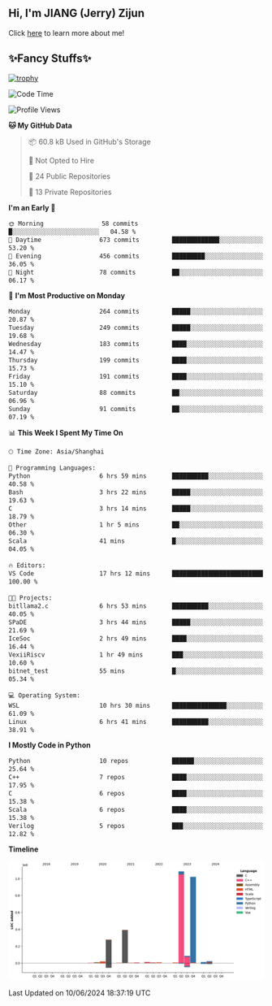 ## Hi, I'm JIANG (Jerry) Zijun

Click [here](https://jzjerry.github.io/about/) to learn more about me!

## ✨Fancy Stuffs✨
[![trophy](https://github-profile-trophy.vercel.app/?username=jzjerry&theme=onedark)](https://github.com/ryo-ma/github-profile-trophy)
<!--START_SECTION:waka-->
![Code Time](http://img.shields.io/badge/Code%20Time-526%20hrs%2019%20mins-blue)

![Profile Views](http://img.shields.io/badge/Profile%20Views-0-blue)

**🐱 My GitHub Data** 

> 📦 60.8 kB Used in GitHub's Storage 
 > 
> 🚫 Not Opted to Hire
 > 
> 📜 24 Public Repositories 
 > 
> 🔑 13 Private Repositories 
 > 
**I'm an Early 🐤** 

```text
🌞 Morning                58 commits          █░░░░░░░░░░░░░░░░░░░░░░░░   04.58 % 
🌆 Daytime                673 commits         █████████████░░░░░░░░░░░░   53.20 % 
🌃 Evening                456 commits         █████████░░░░░░░░░░░░░░░░   36.05 % 
🌙 Night                  78 commits          ██░░░░░░░░░░░░░░░░░░░░░░░   06.17 % 
```
📅 **I'm Most Productive on Monday** 

```text
Monday                   264 commits         █████░░░░░░░░░░░░░░░░░░░░   20.87 % 
Tuesday                  249 commits         █████░░░░░░░░░░░░░░░░░░░░   19.68 % 
Wednesday                183 commits         ████░░░░░░░░░░░░░░░░░░░░░   14.47 % 
Thursday                 199 commits         ████░░░░░░░░░░░░░░░░░░░░░   15.73 % 
Friday                   191 commits         ████░░░░░░░░░░░░░░░░░░░░░   15.10 % 
Saturday                 88 commits          ██░░░░░░░░░░░░░░░░░░░░░░░   06.96 % 
Sunday                   91 commits          ██░░░░░░░░░░░░░░░░░░░░░░░   07.19 % 
```


📊 **This Week I Spent My Time On** 

```text
🕑︎ Time Zone: Asia/Shanghai

💬 Programming Languages: 
Python                   6 hrs 59 mins       ██████████░░░░░░░░░░░░░░░   40.58 % 
Bash                     3 hrs 22 mins       █████░░░░░░░░░░░░░░░░░░░░   19.63 % 
C                        3 hrs 14 mins       █████░░░░░░░░░░░░░░░░░░░░   18.79 % 
Other                    1 hr 5 mins         ██░░░░░░░░░░░░░░░░░░░░░░░   06.30 % 
Scala                    41 mins             █░░░░░░░░░░░░░░░░░░░░░░░░   04.05 % 

🔥 Editors: 
VS Code                  17 hrs 12 mins      █████████████████████████   100.00 % 

🐱‍💻 Projects: 
bitllama2.c              6 hrs 53 mins       ██████████░░░░░░░░░░░░░░░   40.05 % 
SPaDE                    3 hrs 44 mins       █████░░░░░░░░░░░░░░░░░░░░   21.69 % 
IceSoc                   2 hrs 49 mins       ████░░░░░░░░░░░░░░░░░░░░░   16.44 % 
VexiiRiscv               1 hr 49 mins        ███░░░░░░░░░░░░░░░░░░░░░░   10.60 % 
bitnet_test              55 mins             █░░░░░░░░░░░░░░░░░░░░░░░░   05.34 % 

💻 Operating System: 
WSL                      10 hrs 30 mins      ███████████████░░░░░░░░░░   61.09 % 
Linux                    6 hrs 41 mins       ██████████░░░░░░░░░░░░░░░   38.91 % 
```

**I Mostly Code in Python** 

```text
Python                   10 repos            ██████░░░░░░░░░░░░░░░░░░░   25.64 % 
C++                      7 repos             ████░░░░░░░░░░░░░░░░░░░░░   17.95 % 
C                        6 repos             ████░░░░░░░░░░░░░░░░░░░░░   15.38 % 
Scala                    6 repos             ████░░░░░░░░░░░░░░░░░░░░░   15.38 % 
Verilog                  5 repos             ███░░░░░░░░░░░░░░░░░░░░░░   12.82 % 
```



**Timeline**

![Lines of Code chart](https://raw.githubusercontent.com/Jzjerry/Jzjerry/main/assets/bar_graph.png)


 Last Updated on 10/06/2024 18:37:19 UTC
<!--END_SECTION:waka-->
